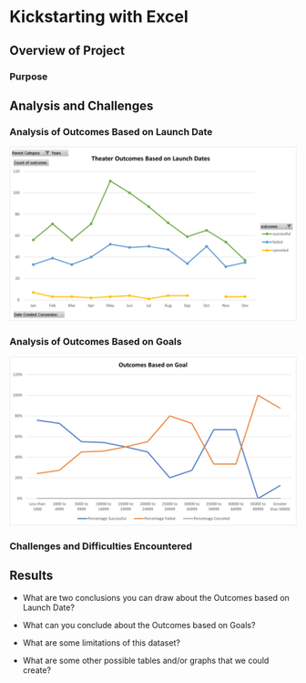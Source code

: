 # Kickstarting with Excel


## Overview of Project


### Purpose
 


## Analysis and Challenges
  


### Analysis of Outcomes Based on Launch Date
![](Resources/Theater_Outcomes_vs_Launch.png)


### Analysis of Outcomes Based on Goals
![](Resources/Outcomes_vs_Goals.png)

### Challenges and Difficulties Encountered


## Results

- What are two conclusions you can draw about the Outcomes based on Launch Date?


- What can you conclude about the Outcomes based on Goals?


- What are some limitations of this dataset?


- What are some other possible tables and/or graphs that we could create?
